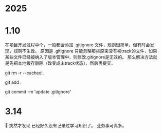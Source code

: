# 2025

# 1.10

在项目开发过程中个，一般都会添加 .gitignore 文件，规则很简单，但有时会发现，规则不生效。
原因是 .gitignore 只能忽略那些原来没有被track的文件，如果某些文件已经被纳入了版本管理中，则修改.gitignore是无效的。
那么解决方法就是先把本地缓存删除（改变成未track状态），然后再提交。


git rm -r --cached .

git add .

git commit -m 'update .gitignore'


# 3.14 

🤔 突然才发现 已经好久没有记录过学习知识了。 业务事可真多。

